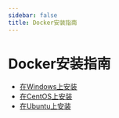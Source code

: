```yaml
---
sidebar: false
title: Docker安装指南
---
```


# Docker安装指南

* [在Windows上安装 ](../02_get_docker/2-1-Windows)
* [在CentOS上安装](../02_get_docker/2-2-CentOS)
* [在Ubuntu上安装](../02_get_docker/2-3-Ubuntu)
